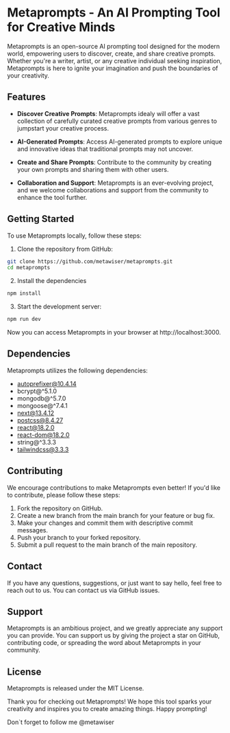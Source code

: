 # Metaprompts - An AI Prompting Tool for Creative Minds

<!-- ![Metaprompts Logo](https://example.com/metaprompts-logo.png) -->

Metaprompts is an open-source AI prompting tool designed for the modern world, empowering users to discover, create, and share creative prompts. Whether you're a writer, artist, or any creative individual seeking inspiration, Metaprompts is here to ignite your imagination and push the boundaries of your creativity.

## Features

- **Discover Creative Prompts**: Metaprompts idealy will offer a vast collection of carefully curated creative prompts from various genres to jumpstart your creative process.

- **AI-Generated Prompts**: Access AI-generated prompts to explore unique and innovative ideas that traditional prompts may not uncover.

- **Create and Share Prompts**: Contribute to the community by creating your own prompts and sharing them with other users.

- **Collaboration and Support**: Metaprompts is an ever-evolving project, and we welcome collaborations and support from the community to enhance the tool further.

## Getting Started

To use Metaprompts locally, follow these steps:

1. Clone the repository from GitHub:

```bash
git clone https://github.com/metawiser/metaprompts.git
cd metaprompts
```
2. Install the dependencies

```bash
npm install
```

3. Start the development server:

```bash
npm run dev
```

Now you can access Metaprompts in your browser at http://localhost:3000.

## Dependencies

Metaprompts utilizes the following dependencies:

- autoprefixer@10.4.14
- bcrypt@^5.1.0
- mongodb@^5.7.0
- mongoose@^7.4.1
- next@13.4.12
- postcss@8.4.27
- react@18.2.0
- react-dom@18.2.0
- string@^3.3.3
- tailwindcss@3.3.3

## Contributing

We encourage contributions to make Metaprompts even better! If you'd like to contribute, please follow these steps:

1. Fork the repository on GitHub.
2. Create a new branch from the main branch for your feature or bug fix.
3. Make your changes and commit them with descriptive commit messages.
4. Push your branch to your forked repository.
5. Submit a pull request to the main branch of the main repository.

## Contact

If you have any questions, suggestions, or just want to say hello, feel free to reach out to us. You can contact us via GitHub issues.

## Support

Metaprompts is an ambitious project, and we greatly appreciate any support you can provide. You can support us by giving the project a star on GitHub, contributing code, or spreading the word about Metaprompts in your community.

## License

Metaprompts is released under the MIT License.

Thank you for checking out Metaprompts! We hope this tool sparks your creativity and inspires you to create amazing things. Happy prompting!

Don`t forget to follow me @metawiser
